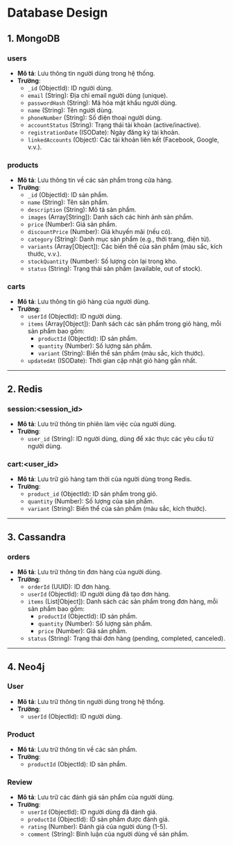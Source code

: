 # Database Design

## 1. MongoDB

### **users**
- **Mô tả**: Lưu thông tin người dùng trong hệ thống.
- **Trường**:
  - `_id` (ObjectId): ID người dùng.
  - `email` (String): Địa chỉ email người dùng (unique).
  - `passwordHash` (String): Mã hóa mật khẩu người dùng.
  - `name` (String): Tên người dùng.
  - `phoneNumber` (String): Số điện thoại người dùng.
  - `accountStatus` (String): Trạng thái tài khoản (active/inactive).
  - `registrationDate` (ISODate): Ngày đăng ký tài khoản.
  - `linkedAccounts` (Object): Các tài khoản liên kết (Facebook, Google, v.v.).

### **products**
- **Mô tả**: Lưu thông tin về các sản phẩm trong cửa hàng.
- **Trường**:
  - `_id` (ObjectId): ID sản phẩm.
  - `name` (String): Tên sản phẩm.
  - `description` (String): Mô tả sản phẩm.
  - `images` (Array[String]): Danh sách các hình ảnh sản phẩm.
  - `price` (Number): Giá sản phẩm.
  - `discountPrice` (Number): Giá khuyến mãi (nếu có).
  - `category` (String): Danh mục sản phẩm (e.g., thời trang, điện tử).
  - `variants` (Array[Object]): Các biến thể của sản phẩm (màu sắc, kích thước, v.v.).
  - `stockQuantity` (Number): Số lượng còn lại trong kho.
  - `status` (String): Trạng thái sản phẩm (available, out of stock).

### **carts**
- **Mô tả**: Lưu thông tin giỏ hàng của người dùng.
- **Trường**:
  - `userId` (ObjectId): ID người dùng.
  - `items` (Array[Object]): Danh sách các sản phẩm trong giỏ hàng, mỗi sản phẩm bao gồm:
    - `productId` (ObjectId): ID sản phẩm.
    - `quantity` (Number): Số lượng sản phẩm.
    - `variant` (String): Biến thể sản phẩm (màu sắc, kích thước).
  - `updatedAt` (ISODate): Thời gian cập nhật giỏ hàng gần nhất.

---

## 2. Redis

### **session:<session_id>**
- **Mô tả**: Lưu trữ thông tin phiên làm việc của người dùng.
- **Trường**:
  - `user_id` (String): ID người dùng, dùng để xác thực các yêu cầu từ người dùng.

### **cart:<user_id>**
- **Mô tả**: Lưu trữ giỏ hàng tạm thời của người dùng trong Redis.
- **Trường**:
  - `product_id` (ObjectId): ID sản phẩm trong giỏ.
  - `quantity` (Number): Số lượng của sản phẩm.
  - `variant` (String): Biến thể của sản phẩm (màu sắc, kích thước).

---

## 3. Cassandra

### **orders**
- **Mô tả**: Lưu trữ thông tin đơn hàng của người dùng.
- **Trường**:
  - `orderId` (UUID): ID đơn hàng.
  - `userId` (ObjectId): ID người dùng đã tạo đơn hàng.
  - `items` (List[Object]): Danh sách các sản phẩm trong đơn hàng, mỗi sản phẩm bao gồm:
    - `productId` (ObjectId): ID sản phẩm.
    - `quantity` (Number): Số lượng sản phẩm.
    - `price` (Number): Giá sản phẩm.
  - `status` (String): Trạng thái đơn hàng (pending, completed, canceled).

---

## 4. Neo4j

### **User**
- **Mô tả**: Lưu trữ thông tin người dùng trong hệ thống.
- **Trường**:
  - `userId` (ObjectId): ID người dùng.

### **Product**
- **Mô tả**: Lưu trữ thông tin về các sản phẩm.
- **Trường**:
  - `productId` (ObjectId): ID sản phẩm.

### **Review**
- **Mô tả**: Lưu trữ các đánh giá sản phẩm của người dùng.
- **Trường**:
  - `userId` (ObjectId): ID người dùng đã đánh giá.
  - `productId` (ObjectId): ID sản phẩm được đánh giá.
  - `rating` (Number): Đánh giá của người dùng (1-5).
  - `comment` (String): Bình luận của người dùng về sản phẩm.


